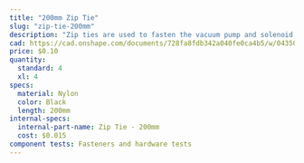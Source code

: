```yaml
---
title: "200mm Zip Tie"
slug: "zip-tie-200mm"
description: "Zip ties are used to fasten the vacuum pump and solenoid valve to their mounts, and for cable management throughout FarmBot."
cad: https://cad.onshape.com/documents/728fa8fdb342a040fe0ca4b5/w/0435033a7c78b02e71d0f721/e/1029ed1090c5edcd905b24ad?configuration=List_60iUO3eOUajD6z%3DDefault&renderMode=0&uiState=6255ddc946b4a5023f0af003
price: $0.10
quantity:
  standard: 4
  xl: 4
specs:
  material: Nylon
  color: Black
  length: 200mm
internal-specs:
  internal-part-name: Zip Tie - 200mm
  cost: $0.015
component tests: Fasteners and hardware tests
---
```

